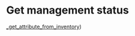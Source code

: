 # Get management status

[_get_attribute_from_inventory](../../repositories/bruin_repository/_get_attribute_from_inventory.md))
